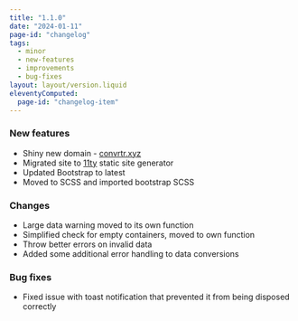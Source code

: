 ```yaml
---
title: "1.1.0"
date: "2024-01-11"
page-id: "changelog"
tags: 
  - minor
  - new-features
  - improvements
  - bug-fixes
layout: layout/version.liquid
eleventyComputed:
  page-id: "changelog-item"
---
```

### New features
- Shiny new domain - [convrtr.xyz](https://www.convrtr.xyz)
- Migrated site to [11ty](https://github.com/11ty/eleventy) static site generator
- Updated Bootstrap to latest
- Moved to SCSS and imported bootstrap SCSS

### Changes
- Large data warning moved to its own function
- Simplified check for empty containers, moved to own function
- Throw better errors on invalid data
- Added some additional error handling to data conversions

### Bug fixes
- Fixed issue with toast notification that prevented it from being disposed correctly